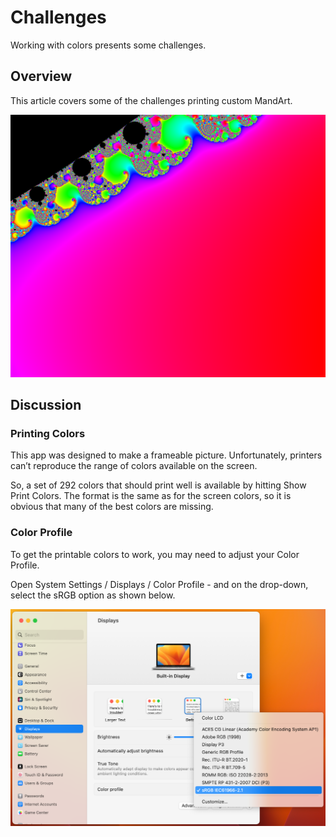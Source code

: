 # Challenges

Working with colors presents some challenges.


## Overview

This article covers some of the challenges printing custom MandArt.

![Example](mandart_a03.png)


## Discussion

### Printing Colors

This app was designed to make a frameable picture. 
Unfortunately, printers can’t reproduce the range of colors available on the screen.

So, a set of 292 colors that should print well is available by hitting Show Print Colors. 
The format is the same as for the screen colors, so it is obvious that many of the best colors are missing.


### Color Profile

To get the printable colors to work, you may need to adjust your Color Profile.

Open System Settings / Displays / Color Profile - and on the drop-down, 
select the sRGB option as shown below. 

![Color Profile](SystemSettings-Displays-ColorProfile-sRGB.png)
